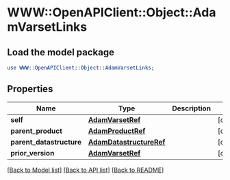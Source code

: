 # WWW::OpenAPIClient::Object::AdamVarsetLinks

## Load the model package
```perl
use WWW::OpenAPIClient::Object::AdamVarsetLinks;
```

## Properties
Name | Type | Description | Notes
------------ | ------------- | ------------- | -------------
**self** | [**AdamVarsetRef**](AdamVarsetRef.md) |  | [optional] 
**parent_product** | [**AdamProductRef**](AdamProductRef.md) |  | [optional] 
**parent_datastructure** | [**AdamDatastructureRef**](AdamDatastructureRef.md) |  | [optional] 
**prior_version** | [**AdamVarsetRef**](AdamVarsetRef.md) |  | [optional] 

[[Back to Model list]](../README.md#documentation-for-models) [[Back to API list]](../README.md#documentation-for-api-endpoints) [[Back to README]](../README.md)


